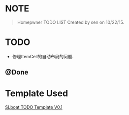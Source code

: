 NOTE
===========
> Homepwner TODO LIST
> Created by sen on 10/22/15.

TODO
===========
* 修理ItemCell的自动布局的问题.

@Done
------------


Template Used 
=========== 
[SLboat TODO Template V0.1](http://see.sl088.com/id/4e5) 
